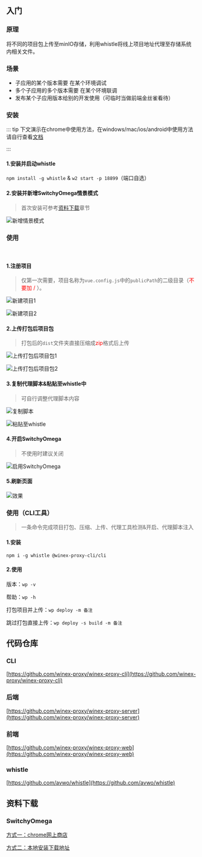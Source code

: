 ## 入门

### 原理
将不同的项目包上传至minIO存储，利用whistle将线上项目地址代理至存储系统内相关文件。

### 场景

+ 子应用的某个版本需要 在某个环境调试
+ 多个子应用的多个版本需要 在某个环境联调
+ 发布某个子应用版本给别的开发使用（可临时当做前端金丝雀看待）

### 安装

::: tip 
下文演示在chrome中使用方法，在windows/mac/ios/android中使用方法请自行查看[文档](http://wproxy.org/whistle/install.html)

:::

#### 1.安装并启动whistle

`npm install -g whistle` & `w2 start -p 18899`（端口自选）

#### 2.安装并新增SwitchyOmega情景模式
> 首次安装可参考[资料下载](#switchyomega)章节

![新增情景模式](/switchOmega.png)


### 使用
<br>

#### 1.注册项目
> 仅第一次需要，项目名称为`vue.config.js`中的`publicPath`的二级目录（<span style="color:red;">不要加 / </span>）。

![新建项目1](/createProject1.png)

![新建项目2](/createProject2.png)

#### 2.上传打包后项目包
> 打包后的`dist`文件夹直接压缩成<span style="color:red;">zip</span>格式后上传

![上传打包后项目包1](/createPublishLog1.png)

![上传打包后项目包2](/createPublishLog2.png)

#### 3.复制代理脚本&粘贴至whistle中
> 可自行调整代理脚本内容

![复制脚本](/copyScript.png)

![粘贴至whistle](/pasteScript.png)

#### 4.开启SwitchyOmega
> 不使用时建议关闭

![启用SwitchyOmega](/startProxy.png)

#### 5.刷新页面

![效果](/result.png)

### 使用（CLI工具）
> 一条命令完成项目打包、压缩、上传、代理工具检测&开启、代理脚本注入

#### 1.安装
`npm i -g whistle @winex-proxy-cli/cli`

#### 2.使用

版本：`wp -v`

帮助：`wp -h`

打包项目并上传：`wp deploy -m 备注`

跳过打包直接上传：`wp deploy -s build -m 备注`


## 代码仓库

### CLI

[https://github.com/winex-proxy/winex-proxy-cli](https://github.com/winex-proxy/winex-proxy-cli)
### 后端

[https://github.com/winex-proxy/winex-proxy-server](https://github.com/winex-proxy/winex-proxy-server)

### 前端

[https://github.com/winex-proxy/winex-proxy-web](https://github.com/winex-proxy/winex-proxy-web)

### whistle

[https://github.com/avwo/whistle](https://github.com/avwo/whistle)

## 资料下载

### SwitchyOmega

[方式一：chrome网上商店](https://chrome.google.com/webstore/detail/proxy-switchyomega/padekgcemlokbadohgkifijomclgjgif)

[方式二：本地安装下载地址](https://github.com/FelisCatus/SwitchyOmega/releases/download/v2.5.20/SwitchyOmega_Chromium.crx)

